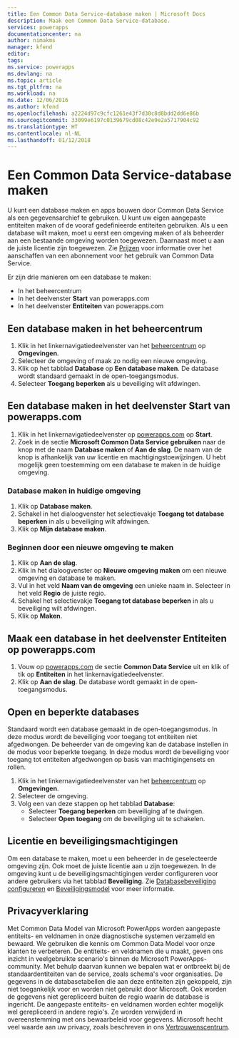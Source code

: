 ```yaml
---
title: Een Common Data Service-database maken | Microsoft Docs
description: Maak een Common Data Service-database.
services: powerapps
documentationcenter: na
author: nimakms
manager: kfend
editor: 
tags: 
ms.service: powerapps
ms.devlang: na
ms.topic: article
ms.tgt_pltfrm: na
ms.workload: na
ms.date: 12/06/2016
ms.author: kfend
ms.openlocfilehash: a2224d97c9cfc1261e43f7d30c8d8bdd2dd6e86b
ms.sourcegitcommit: 33099e6197c0139679cd08c42e9e2a5717904c92
ms.translationtype: HT
ms.contentlocale: nl-NL
ms.lasthandoff: 01/12/2018
---
```

# <a name="create-a-common-data-service-database"></a>Een Common Data Service-database maken
U kunt een database maken en apps bouwen door Common Data Service als een gegevensarchief te gebruiken. U kunt uw eigen aangepaste entiteiten maken of de vooraf gedefinieerde entiteiten gebruiken. Als u een database wilt maken, moet u eerst een omgeving maken of als beheerder aan een bestaande omgeving worden toegewezen. Daarnaast moet u aan de juiste licentie zijn toegewezen. Zie [Prijzen](pricing-billing-skus.md) voor informatie over het aanschaffen van een abonnement voor het gebruik van Common Data Service.

Er zijn drie manieren om een database te maken:

* In het beheercentrum
* In het deelvenster **Start** van powerapps.com
* In het deelvenster **Entiteiten** van powerapps.com

## <a name="create-a-database-in-the-admin-center"></a>Een database maken in het beheercentrum
1. Klik in het linkernavigatiedeelvenster van het [beheercentrum](https://admin.powerapps.com) op **Omgevingen**.
2. Selecteer de omgeving of maak zo nodig een nieuwe omgeving.
3. Klik op het tabblad **Database** op **Een database maken**. De database wordt standaard gemaakt in de open-toegangsmodus.
4. Selecteer **Toegang beperken** als u beveiliging wilt afdwingen.

## <a name="create-a-database-in-the-home-pane-of-powerappscom"></a>Een database maken in het deelvenster Start van powerapps.com
1. Klik in het linkernavigatiedeelvenster op [powerapps.com](https://web.powerapps.com) op **Start**.
2. Zoek in de sectie **Microsoft Common Data Service gebruiken** naar de knop met de naam **Database maken** of **Aan de slag**. De naam van de knop is afhankelijk van uw licentie en machtigingstoewijzingen. U hebt mogelijk geen toestemming om een database te maken in de huidige omgeving.

### <a name="create-database-in-current-environnmet"></a>Database maken in huidige omgeving
1. Klik op **Database maken**.
2. Schakel in het dialoogvenster het selectievakje **Toegang tot database beperken** in als u beveiliging wilt afdwingen.
3. Klik op **Mijn database maken**.

### <a name="get-started-by-creating-a-new-environment"></a>Beginnen door een nieuwe omgeving te maken
1. Klik op **Aan de slag**.
2. Klik in het dialoogvenster op **Nieuwe omgeving maken** om een nieuwe omgeving en database te maken.
3. Vul in het veld **Naam van de omgeving** een unieke naam in. Selecteer in het veld **Regio** de juiste regio.
4. Schakel het selectievakje **Toegang tot database beperken** in als u beveiliging wilt afdwingen.
5. Klik op **Maken**.

## <a name="create-a-database-in-the-entities-pane-of-powerappscom"></a>Maak een database in het deelvenster Entiteiten op powerapps.com
1. Vouw op [powerapps.com](https://web.powerapps.com) de sectie **Common Data Service** uit en klik of tik op **Entiteiten** in het linkernavigatiedeelvenster.
2. Klik op **Aan de slag**. De database wordt gemaakt in de open-toegangsmodus.

## <a name="open-and-restricted-databases"></a>Open en beperkte databases
Standaard wordt een database gemaakt in de open-toegangsmodus. In deze modus wordt de beveiliging voor toegang tot entiteiten niet afgedwongen. De beheerder van de omgeving kan de database instellen in de modus voor beperkte toegang. In deze modus wordt de beveiliging voor toegang tot entiteiten afgedwongen op basis van machtigingensets en rollen.

1. Klik in het linkernavigatiedeelvenster van het [beheercentrum](https://admin.powerapps.com) op **Omgevingen**.
2. Selecteer de omgeving.
3. Volg een van deze stappen op het tabblad **Database**:
   * Selecteer **Toegang beperken** om beveiliging af te dwingen.
   * Selecteer **Open toegang** om de beveiliging uit te schakelen.

## <a name="license-and-security-permissions"></a>Licentie en beveiligingsmachtigingen
Om een database te maken, moet u een beheerder in de geselecteerde omgeving zijn. Ook moet de juiste licentie aan u zijn toegewezen. In de omgeving kunt u de beveiligingsmachtigingen verder configureren voor andere gebruikers via het tabblad **Beveiliging**. Zie [Databasebeveiliging configureren](database-security.md) en [Beveiligingsmodel](https://docs.microsoft.com/en-us/common-data-service/entity-reference/security-model) voor meer informatie.

## <a name="privacy-notice"></a>Privacyverklaring
Met Common Data Model van Microsoft PowerApps worden aangepaste entiteits- en veldnamen in onze diagnostische systemen verzameld en bewaard.  We gebruiken die kennis om Common Data Model voor onze klanten te verbeteren. De entiteits- en veldnamen die u maakt, geven ons inzicht in veelgebruikte scenario's binnen de Microsoft PowerApps-community. Met behulp daarvan kunnen we bepalen wat er ontbreekt bij de standaardentiteiten van de service, zoals schema's voor organisaties. De gegevens in de databasetabellen die aan deze entiteiten zijn gekoppeld, zijn niet toegankelijk voor en worden niet gebruikt door Microsoft. Ook worden de gegevens niet gerepliceerd buiten de regio waarin de database is ingericht. De aangepaste entiteits- en veldnamen worden echter mogelijk wel gerepliceerd in andere regio's. Ze worden verwijderd in overeenstemming met ons bewaarbeleid voor gegevens. Microsoft hecht veel waarde aan uw privacy, zoals beschreven in ons [Vertrouwenscentrum](https://www.microsoft.com/trustcenter/Privacy/default.aspx).

